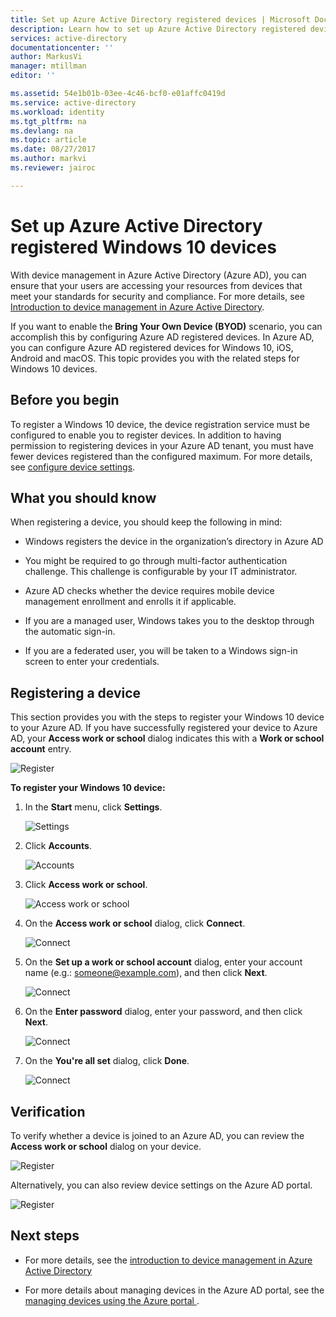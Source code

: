 ```yaml
---
title: Set up Azure Active Directory registered devices | Microsoft Docs
description: Learn how to set up Azure Active Directory registered devices.
services: active-directory
documentationcenter: ''
author: MarkusVi
manager: mtillman
editor: ''

ms.assetid: 54e1b01b-03ee-4c46-bcf0-e01affc0419d
ms.service: active-directory
ms.workload: identity
ms.tgt_pltfrm: na
ms.devlang: na
ms.topic: article
ms.date: 08/27/2017
ms.author: markvi
ms.reviewer: jairoc

---
```

# Set up Azure Active Directory registered Windows 10 devices

With device management in Azure Active Directory (Azure AD), you can ensure that your users are accessing your resources from devices that meet your standards for security and compliance. For more details, see [Introduction to device management in Azure Active Directory](device-management-introduction.md).

If you want to enable the **Bring Your Own Device (BYOD)** scenario, you can accomplish this by configuring Azure AD registered devices. In Azure AD, you can configure Azure AD registered devices for Windows 10, iOS, Android and macOS. This topic provides you with the related steps for Windows 10 devices. 


## Before you begin

To register a Windows 10 device, the device registration service must be configured to enable you to register devices. In addition to having permission to registering devices in your Azure AD tenant, you must have fewer devices registered than the configured maximum. For more details, see [configure device settings](device-management-azure-portal.md#configure-device-settings).

## What you should know

When registering a device, you should keep the following in mind:

- Windows registers the device in the organization’s directory in Azure AD

- You might be required to go through multi-factor authentication challenge. This challenge is configurable by your IT administrator.

- Azure AD checks whether the device requires mobile device management enrollment and enrolls it if applicable.

- If you are a managed user, Windows takes you to the desktop through the automatic sign-in.

- If you are a federated user, you will be taken to a Windows sign-in screen to enter your credentials.


## Registering a device

This section provides you with the steps to register your Windows 10 device to your Azure AD. If you have successfully registered your device to Azure AD, your **Access work or school** dialog indicates this with a **Work or school account** entry.

![Register](./media/device-management-azuread-registered-devices-windows10-setup/08.png)


**To register your Windows 10 device:**

1. In the **Start** menu, click **Settings**.

    ![Settings](./media/device-management-azuread-registered-devices-windows10-setup/01.png)

2. Click **Accounts**.

    ![Accounts](./media/device-management-azuread-registered-devices-windows10-setup/02.png)


3. Click **Access work or school**.

    ![Access work or school](./media/device-management-azuread-registered-devices-windows10-setup/03.png)

4. On the **Access work or school** dialog, click **Connect**.

    ![Connect](./media/device-management-azuread-registered-devices-windows10-setup/04.png)


5. On the  **Set up a work or school account** dialog, enter your account name (e.g.: someone@example.com), and then click **Next**.

    ![Connect](./media/device-management-azuread-registered-devices-windows10-setup/06.png)


6. On the  **Enter password** dialog, enter your password, and then click **Next**.

    ![Connect](./media/device-management-azuread-registered-devices-windows10-setup/05.png)


7. On the **You're all set** dialog, click **Done**.

    ![Connect](./media/device-management-azuread-registered-devices-windows10-setup/07.png)

## Verification

To verify whether a device is joined to an Azure AD, you can review the **Access work or school** dialog on your device.

![Register](./media/device-management-azuread-registered-devices-windows10-setup/08.png)

Alternatively, you can also review device settings on the Azure AD portal.

![Register](./media/device-management-azuread-registered-devices-windows10-setup/09.png)





## Next steps

- For more details, see the [introduction to device management in Azure Active Directory](device-management-introduction.md)

- For more details about managing devices in the Azure AD portal, see the [managing devices using the Azure portal ](device-management-azure-portal.md).




